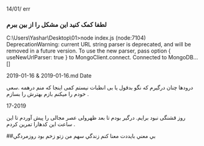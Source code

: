 

14/01/
err

### لطفا کمک کنید این مشکل را از بین ببرم

C:\Users\Yashar\Desktop\01>node index.js
(node:7104) DeprecationWarning: current URL string parser is deprecated, and will be removed in a future version. To use the new parser, pass option { useNewUrlParser: true } to MongoClient.connect.
Connected to MongoDB...
[]

2019-01-16 & 2019-01-16.md Date 

درودها چنان درگیرم که نگو بدقول یا بی انظبات نیستم کمی اینجا که منم درهمه .سعی خودم را  میکنم بازم بهترش را بسازم .


17-2019

روز قشنگی نبود برایم. درگیر بودم تا بعد ظهرولی عصر مجالی را پیش آوردم تا این ساعت این کدهارا تمرین کردم .


##بي معني بايددت معنا کنم زندگي
سهم من زتو زخم بود روزمردگي
